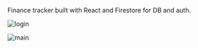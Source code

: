 Finance tracker built with React and Firestore for DB and auth.

![login](https://user-images.githubusercontent.com/93702054/178919945-4bc9b68e-c376-4771-8f76-6e39418ac1b7.png)

![main](https://user-images.githubusercontent.com/93702054/178919968-ea8400b0-f6e6-4e0f-849a-5e6804bd98f3.png)
